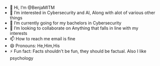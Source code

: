 - 👋 Hi, I’m @BenjaMITM
- 👀 I’m interested in Cybersecurity and AI, Along with alot of various other things
- 🌱 I’m currently going for my bachelors in Cybersecurity
- 💞️ I’m looking to collaborate on Anything that falls in line with my interests
- 📫 How to reach me email is fine
- 😄 Pronouns: He,Him,His
- ⚡ Fun fact: Facts shouldn't be fun, they should be factual. Also I like psychology
